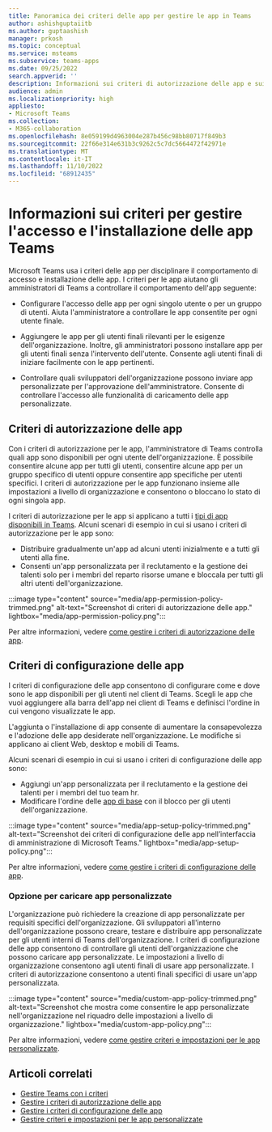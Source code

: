 ```yaml
---
title: Panoramica dei criteri delle app per gestire le app in Teams
author: ashishguptaiitb
ms.author: guptaashish
manager: prkosh
ms.topic: conceptual
ms.service: msteams
ms.subservice: teams-apps
ms.date: 09/25/2022
search.appverid: ''
description: Informazioni sui criteri di autorizzazione delle app e sui criteri di configurazione usati per gestire le app in Microsoft Teams.
audience: admin
ms.localizationpriority: high
appliesto:
- Microsoft Teams
ms.collection:
- M365-collaboration
ms.openlocfilehash: 8e059199d4963004e287b456c98bb80717f849b3
ms.sourcegitcommit: 22f66e314e631b3c9262c5c7dc5664472f42971e
ms.translationtype: MT
ms.contentlocale: it-IT
ms.lasthandoff: 11/10/2022
ms.locfileid: "68912435"
---
```

# <a name="know-about-policies-to-manage-access-and-installation-of-teams-apps"></a>Informazioni sui criteri per gestire l'accesso e l'installazione delle app Teams

Microsoft Teams usa i criteri delle app per disciplinare il comportamento di accesso e installazione delle app. I criteri per le app aiutano gli amministratori di Teams a controllare il comportamento dell'app seguente:

* Configurare l'accesso delle app per ogni singolo utente o per un gruppo di utenti. Aiuta l'amministratore a controllare le app consentite per ogni utente finale.

* Aggiungere le app per gli utenti finali rilevanti per le esigenze dell'organizzazione. Inoltre, gli amministratori possono installare app per gli utenti finali senza l'intervento dell'utente. Consente agli utenti finali di iniziare facilmente con le app pertinenti.

* Controllare quali sviluppatori dell'organizzazione possono inviare app personalizzate per l'approvazione dell'amministratore. Consente di controllare l'accesso alle funzionalità di caricamento delle app personalizzate.

## <a name="app-permission-policies"></a>Criteri di autorizzazione delle app

Con i criteri di autorizzazione per le app, l'amministratore di Teams controlla quali app sono disponibili per ogni utente dell'organizzazione. È possibile consentire alcune app per tutti gli utenti, consentire alcune app per un gruppo specifico di utenti oppure consentire app specifiche per utenti specifici. I criteri di autorizzazione per le app funzionano insieme alle impostazioni a livello di organizzazione e consentono o bloccano lo stato di ogni singola app.

I criteri di autorizzazione per le app si applicano a tutti i [tipi di app disponibili in Teams](deploy-apps-microsoft-teams-landing-page.md). Alcuni scenari di esempio in cui si usano i criteri di autorizzazione per le app sono:

* Distribuire gradualmente un'app ad alcuni utenti inizialmente e a tutti gli utenti alla fine.
* Consenti un'app personalizzata per il reclutamento e la gestione dei talenti solo per i membri del reparto risorse umane e bloccala per tutti gli altri utenti dell'organizzazione.

:::image type="content" source="media/app-permission-policy-trimmed.png" alt-text="Screenshot di criteri di autorizzazione delle app." lightbox="media/app-permission-policy.png":::

Per altre informazioni, vedere [come gestire i criteri di autorizzazione delle app](teams-app-permission-policies.md).

## <a name="app-setup-policies"></a>Criteri di configurazione delle app

I criteri di configurazione delle app consentono di configurare come e dove sono le app disponibili per gli utenti nel client di Teams. Scegli le app che vuoi aggiungere alla barra dell'app nei client di Teams e definisci l'ordine in cui vengono visualizzate le app.

L'aggiunta o l'installazione di app consente di aumentare la consapevolezza e l'adozione delle app desiderate nell'organizzazione. Le modifiche si applicano ai client Web, desktop e mobili di Teams.

Alcuni scenari di esempio in cui si usano i criteri di configurazione delle app sono:

* Aggiungi un'app personalizzata per il reclutamento e la gestione dei talenti per i membri del tuo team hr.
* Modificare l'ordine delle [app di base](deploy-apps-microsoft-teams-landing-page.md#core-apps) con il blocco per gli utenti dell'organizzazione.

:::image type="content" source="media/app-setup-policy-trimmed.png" alt-text="Screenshot dei criteri di configurazione delle app nell’interfaccia di amministrazione di Microsoft Teams." lightbox="media/app-setup-policy.png":::

Per altre informazioni, vedere [come gestire i criteri di configurazione delle app](teams-app-setup-policies.md).

### <a name="option-to-upload-custom-apps"></a>Opzione per caricare app personalizzate

L'organizzazione può richiedere la creazione di app personalizzate per requisiti specifici dell'organizzazione. Gli sviluppatori all'interno dell'organizzazione possono creare, testare e distribuire app personalizzate per gli utenti interni di Teams dell'organizzazione. I criteri di configurazione delle app consentono di controllare gli utenti dell'organizzazione che possono caricare app personalizzate. Le impostazioni a livello di organizzazione consentono agli utenti finali di usare app personalizzate. I criteri di autorizzazione consentono a utenti finali specifici di usare un'app personalizzata.

:::image type="content" source="media/custom-app-policy-trimmed.png" alt-text="Screenshot che mostra come consentire le app personalizzate nell'organizzazione nel riquadro delle impostazioni a livello di organizzazione." lightbox="media/custom-app-policy.png":::

Per altre informazioni, vedere [come gestire criteri e impostazioni per le app personalizzate](teams-custom-app-policies-and-settings.md).

## <a name="related-articles"></a>Articoli correlati

* [Gestire Teams con i criteri](manage-teams-with-policies.md)
* [Gestire i criteri di autorizzazione delle app](teams-app-permission-policies.md)
* [Gestire i criteri di configurazione delle app](teams-app-setup-policies.md)
* [Gestire criteri e impostazioni per le app personalizzate](teams-custom-app-policies-and-settings.md)
